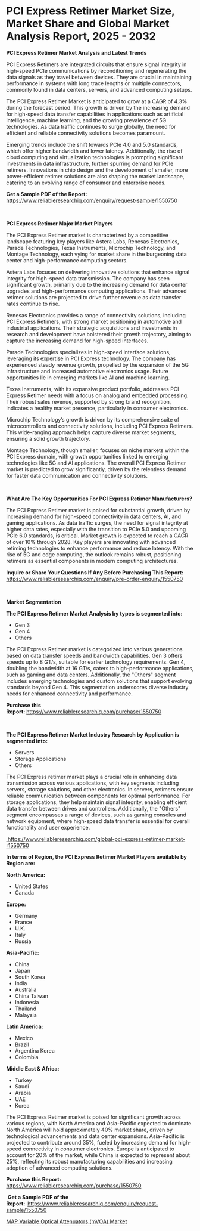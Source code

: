 <p><h1>PCI Express Retimer Market Size, Market Share and Global Market Analysis Report, 2025 - 2032</h1></p><p><strong>PCI Express Retimer Market Analysis and Latest Trends</strong></p>
<p><p>PCI Express Retimers are integrated circuits that ensure signal integrity in high-speed PCIe communications by reconditioning and regenerating the data signals as they travel between devices. They are crucial in maintaining performance in systems with long trace lengths or multiple connectors, commonly found in data centers, servers, and advanced computing setups.</p><p>The PCI Express Retimer Market is anticipated to grow at a CAGR of 4.3% during the forecast period. This growth is driven by the increasing demand for high-speed data transfer capabilities in applications such as artificial intelligence, machine learning, and the growing prevalence of 5G technologies. As data traffic continues to surge globally, the need for efficient and reliable connectivity solutions becomes paramount.</p><p>Emerging trends include the shift towards PCIe 4.0 and 5.0 standards, which offer higher bandwidth and lower latency. Additionally, the rise of cloud computing and virtualization technologies is prompting significant investments in data infrastructure, further spurring demand for PCIe retimers. Innovations in chip design and the development of smaller, more power-efficient retimer solutions are also shaping the market landscape, catering to an evolving range of consumer and enterprise needs.</p></p>
<p><strong>Get a Sample PDF of the Report:&nbsp;</strong> <a href="https://www.reliableresearchiq.com/enquiry/request-sample/1550750?utm_campaign=2452&utm_medium=2&utm_source=Github&utm_content=ia&utm_term=12022025&utm_id=pci-express-retimer">https://www.reliableresearchiq.com/enquiry/request-sample/1550750</a></p>
<p>&nbsp;</p>
<p><strong>PCI Express Retimer Major Market Players</strong></p>
<p><p>The PCI Express Retimer market is characterized by a competitive landscape featuring key players like Astera Labs, Renesas Electronics, Parade Technologies, Texas Instruments, Microchip Technology, and Montage Technology, each vying for market share in the burgeoning data center and high-performance computing sectors.</p><p>Astera Labs focuses on delivering innovative solutions that enhance signal integrity for high-speed data transmission. The company has seen significant growth, primarily due to the increasing demand for data center upgrades and high-performance computing applications. Their advanced retimer solutions are projected to drive further revenue as data transfer rates continue to rise.</p><p>Renesas Electronics provides a range of connectivity solutions, including PCI Express Retimers, with strong market positioning in automotive and industrial applications. Their strategic acquisitions and investments in research and development have bolstered their growth trajectory, aiming to capture the increasing demand for high-speed interfaces.</p><p>Parade Technologies specializes in high-speed interface solutions, leveraging its expertise in PCI Express technology. The company has experienced steady revenue growth, propelled by the expansion of the 5G infrastructure and increased automotive electronics usage. Future opportunities lie in emerging markets like AI and machine learning.</p><p>Texas Instruments, with its expansive product portfolio, addresses PCI Express Retimer needs with a focus on analog and embedded processing. Their robust sales revenue, supported by strong brand recognition, indicates a healthy market presence, particularly in consumer electronics.</p><p>Microchip Technology’s growth is driven by its comprehensive suite of microcontrollers and connectivity solutions, including PCI Express Retimers. This wide-ranging approach helps capture diverse market segments, ensuring a solid growth trajectory.</p><p>Montage Technology, though smaller, focuses on niche markets within the PCI Express domain, with growth opportunities linked to emerging technologies like 5G and AI applications. The overall PCI Express Retimer market is predicted to grow significantly, driven by the relentless demand for faster data communication and connectivity solutions.</p></p>
<p>&nbsp;</p>
<p><strong>What Are The Key Opportunities For PCI Express Retimer Manufacturers?</strong></p>
<p><p>The PCI Express Retimer market is poised for substantial growth, driven by increasing demand for high-speed connectivity in data centers, AI, and gaming applications. As data traffic surges, the need for signal integrity at higher data rates, especially with the transition to PCIe 5.0 and upcoming PCIe 6.0 standards, is critical. Market growth is expected to reach a CAGR of over 10% through 2028. Key players are innovating with advanced retiming technologies to enhance performance and reduce latency. With the rise of 5G and edge computing, the outlook remains robust, positioning retimers as essential components in modern computing architectures.</p></p>
<p><strong>Inquire or Share Your Questions If Any Before Purchasing This Report:</strong> <a href="https://www.reliableresearchiq.com/enquiry/pre-order-enquiry/1550750?utm_campaign=2452&utm_medium=2&utm_source=Github&utm_content=ia&utm_term=12022025&utm_id=pci-express-retimer">https://www.reliableresearchiq.com/enquiry/pre-order-enquiry/1550750</a></p>
<p>&nbsp;</p>
<p><strong>Market Segmentation</strong></p>
<p><strong>The PCI Express Retimer Market Analysis by types is segmented into:</strong></p>
<p><ul><li>Gen 3</li><li>Gen 4</li><li>Others</li></ul></p>
<p><p>The PCI Express Retimer market is categorized into various generations based on data transfer speeds and bandwidth capabilities. Gen 3 offers speeds up to 8 GT/s, suitable for earlier technology requirements. Gen 4, doubling the bandwidth at 16 GT/s, caters to high-performance applications, such as gaming and data centers. Additionally, the "Others" segment includes emerging technologies and custom solutions that support evolving standards beyond Gen 4. This segmentation underscores diverse industry needs for enhanced connectivity and performance.</p></p>
<p><strong>Purchase this Report:&nbsp;</strong><a href="https://www.reliableresearchiq.com/purchase/1550750?utm_campaign=2452&utm_medium=2&utm_source=Github&utm_content=ia&utm_term=12022025&utm_id=pci-express-retimer">https://www.reliableresearchiq.com/purchase/1550750</a></p>
<p>&nbsp;</p>
<p><strong>The PCI Express Retimer Market Industry Research by Application is segmented into:</strong></p>
<p><ul><li>Servers</li><li>Storage Applications</li><li>Others</li></ul></p>
<p><p>The PCI Express retimer market plays a crucial role in enhancing data transmission across various applications, with key segments including servers, storage solutions, and other electronics. In servers, retimers ensure reliable communication between components for optimal performance. For storage applications, they help maintain signal integrity, enabling efficient data transfer between drives and controllers. Additionally, the "Others" segment encompasses a range of devices, such as gaming consoles and network equipment, where high-speed data transfer is essential for overall functionality and user experience.</p></p>
<p><a href="https://www.reliableresearchiq.com/global-pci-express-retimer-market-r1550750?utm_campaign=2452&utm_medium=2&utm_source=Github&utm_content=ia&utm_term=12022025&utm_id=pci-express-retimer">&nbsp;https://www.reliableresearchiq.com/global-pci-express-retimer-market-r1550750</a></p>
<p><strong>In terms of Region, the PCI Express Retimer Market Players available by Region are:</strong></p>
<p>
    <p> <strong> North America: </strong>
        <ul>
            <li>United States</li>
            <li>Canada</li>
        </ul>
        </p> 
    <p> <strong> Europe: </strong>
        <ul>
            <li>Germany</li>
            <li>France</li>
            <li>U.K.</li>
            <li>Italy</li>
            <li>Russia</li>
        </ul>
        </p> 
    <p> <strong> Asia-Pacific: </strong>
        <ul>
            <li>China</li>
            <li>Japan</li>
            <li>South Korea</li>
            <li>India</li>
            <li>Australia</li>
            <li>China Taiwan</li>
            <li>Indonesia</li>
            <li>Thailand</li>
            <li>Malaysia</li>
        </ul>
        </p> 
    <p> <strong> Latin America: </strong>
        <ul>
            <li>Mexico</li>
            <li>Brazil</li>
            <li>Argentina Korea</li>
            <li>Colombia</li>
        </ul>
        </p> 
    <p> <strong> Middle East & Africa: </strong>
        <ul>
            <li>Turkey</li>
            <li>Saudi</li>
            <li>Arabia</li>
            <li>UAE</li>
            <li>Korea</li>
        </ul>
    </p>
    </p>
<p><p>The PCI Express Retimer market is poised for significant growth across various regions, with North America and Asia-Pacific expected to dominate. North America will hold approximately 40% market share, driven by technological advancements and data center expansions. Asia-Pacific is projected to contribute around 35%, fueled by increasing demand for high-speed connectivity in consumer electronics. Europe is anticipated to account for 20% of the market, while China is expected to represent about 25%, reflecting its robust manufacturing capabilities and increasing adoption of advanced computing solutions.</p></p>
<p><strong>Purchase this Report: </strong><a href="https://www.reliableresearchiq.com/purchase/1550750?utm_campaign=2452&utm_medium=2&utm_source=Github&utm_content=ia&utm_term=12022025&utm_id=pci-express-retimer">https://www.reliableresearchiq.com/purchase/1550750</a></p>
<p>&nbsp;<strong>Get a Sample PDF of the Report:&nbsp;&nbsp;</strong><a href="https://www.reliableresearchiq.com/enquiry/request-sample/1550750?utm_campaign=2452&utm_medium=2&utm_source=Github&utm_content=ia&utm_term=12022025&utm_id=pci-express-retimer">https://www.reliableresearchiq.com/enquiry/request-sample/1550750</a></p>
<p><strong></strong></p>
<p><p><a href="https://github.com/donnettaletizia/Market-Research-Report-List-1/blob/main/map-variable-optical-attenuators-mvoa-market.md?utm_campaign=2452&utm_medium=2&utm_source=Github&utm_content=ia&utm_term=12022025&utm_id=pci-express-retimer">MAP Variable Optical Attenuators (mVOA) Market</a></p></p>